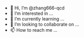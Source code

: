 - 👋 Hi, I’m @zhang666-qcd
- 👀 I’m interested in ...
- 🌱 I’m currently learning ...
- 💞️ I’m looking to collaborate on ...
- 📫 How to reach me ...

<!---
zhang666-qcd/zhang666-qcd is a ✨ special ✨ repository because its `README.md` (this file) appears on your GitHub profile.
You can click the Preview link to take a look at your changes.
--->
